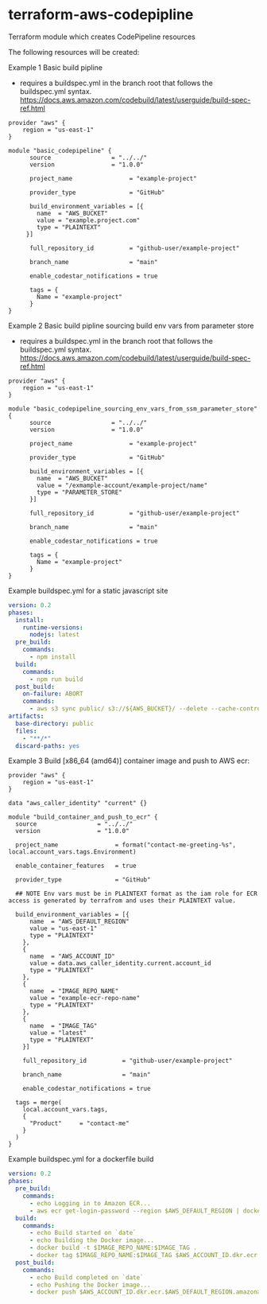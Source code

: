 # terraform-aws-codepipline
Terraform module which creates CodePipeline resources

The following resources will be created:

Example 1 Basic build pipline

- requires a buildspec.yml in the branch root that follows the buildspec.yml syntax. 
  https://docs.aws.amazon.com/codebuild/latest/userguide/build-spec-ref.html

``` hcl
provider "aws" {
    region = "us-east-1"
}

module "basic_codepipeline" {
      source                 = "../../"
      version                = "1.0.0"
      
      project_name                = "example-project"
    
      provider_type               = "GitHub"
    
      build_environment_variables = [{
        name  = "AWS_BUCKET"
        value = "example.project.com"
        type = "PLAINTEXT"
     }]
    
      full_repository_id          = "github-user/example-project"
    
      branch_name                 = "main"
    
      enable_codestar_notifications = true
    
      tags = {
        Name = "example-project"
      }
}
```

Example 2 Basic build pipline sourcing build env vars from parameter store

- requires a buildspec.yml in the branch root that follows the buildspec.yml syntax.
  https://docs.aws.amazon.com/codebuild/latest/userguide/build-spec-ref.html

``` hcl
provider "aws" {
    region = "us-east-1"
}

module "basic_codepipeline_sourcing_env_vars_from_ssm_parameter_store" {
      source                 = "../../"
      version                = "1.0.0"
      
      project_name                = "example-project"
    
      provider_type               = "GitHub"
    
      build_environment_variables = [{
        name  = "AWS_BUCKET"
        value = "/exmample-account/example-project/name"
        type = "PARAMETER_STORE"
      }]
    
      full_repository_id          = "github-user/example-project"
    
      branch_name                 = "main"
    
      enable_codestar_notifications = true
    
      tags = {
        Name = "example-project"
      }
}
```

Example buildspec.yml for a static javascript site
``` yaml
version: 0.2
phases:
  install:
    runtime-versions:
      nodejs: latest
  pre_build:
    commands:
      - npm install
  build:
    commands:
      - npm run build
  post_build:
    on-failure: ABORT
    commands:
      - aws s3 sync public/ s3://${AWS_BUCKET}/ --delete --cache-control max-age=31536000,public
artifacts:
  base-directory: public
  files:
    - "**/*"
  discard-paths: yes
```

Example 3 Build [x86_64 (amd64)] container image and push to AWS ecr:
``` hcl
provider "aws" {
    region = "us-east-1"
}

data "aws_caller_identity" "current" {}

module "build_container_and_push_to_ecr" {
  source                 = "../../"
  version                = "1.0.0"
  
  project_name                = format("contact-me-greeting-%s", local.account_vars.tags.Environment)

  enable_container_features   = true

  provider_type               = "GitHub"
  
  ## NOTE Env vars must be in PLAINTEXT format as the iam role for ECR access is generated by terrafrom and uses their PLAINTEXT value.

  build_environment_variables = [{
      name  = "AWS_DEFAULT_REGION"
      value = "us-east-1"
      type = "PLAINTEXT"
    },
    {
      name  = "AWS_ACCOUNT_ID"
      value = data.aws_caller_identity.current.account_id 
      type = "PLAINTEXT"
    },
    {
      name  = "IMAGE_REPO_NAME"
      value = "example-ecr-repo-name"
      type = "PLAINTEXT"
    },
    {
      name  = "IMAGE_TAG"
      value = "latest"
      type = "PLAINTEXT"
    }]

    full_repository_id          = "github-user/example-project"
  
    branch_name                 = "main"
  
    enable_codestar_notifications = true

  tags = merge(
    local.account_vars.tags,
    {
      "Product"     = "contact-me"
    }
  )
}
```

Example buildspec.yml for a dockerfile build
``` yaml
version: 0.2
phases:
  pre_build:
    commands:
      - echo Logging in to Amazon ECR...
      - aws ecr get-login-password --region $AWS_DEFAULT_REGION | docker login --username AWS --password-stdin $AWS_ACCOUNT_ID.dkr.ecr.$AWS_DEFAULT_REGION.amazonaws.com
  build:
    commands:
      - echo Build started on `date`
      - echo Building the Docker image...
      - docker build -t $IMAGE_REPO_NAME:$IMAGE_TAG .
      - docker tag $IMAGE_REPO_NAME:$IMAGE_TAG $AWS_ACCOUNT_ID.dkr.ecr.$AWS_DEFAULT_REGION.amazonaws.com/$IMAGE_REPO_NAME:$IMAGE_TAG
  post_build:
    commands:
      - echo Build completed on `date`
      - echo Pushing the Docker image...
      - docker push $AWS_ACCOUNT_ID.dkr.ecr.$AWS_DEFAULT_REGION.amazonaws.com/$IMAGE_REPO_NAME:$IMAGE_TAG
```
